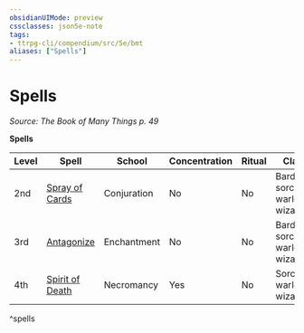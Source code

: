 ```yaml
---
obsidianUIMode: preview
cssclasses: json5e-note
tags:
- ttrpg-cli/compendium/src/5e/bmt
aliases: ["Spells"]
---
```

# Spells
*Source: The Book of Many Things p. 49* 

**Spells**

| Level | Spell | School | Concentration | Ritual | Class |
|-------|-------|--------|---------------|--------|-------|
| 2nd | [Spray of Cards](spray-of-cards-bmt.md) | Conjuration | No | No | Bard, sorcerer, warlock, wizard |
| 3rd | [Antagonize](antagonize-bmt.md) | Enchantment | No | No | Bard, sorcerer, warlock, wizard |
| 4th | [Spirit of Death](spirit-of-death-bmt.md) | Necromancy | Yes | No | Sorcerer, warlock, wizard |
^spells